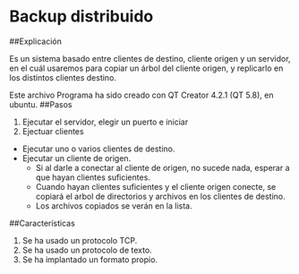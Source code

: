 # Backup distribuido
##Explicación

Es un sistema basado entre clientes de destino, cliente origen y un servidor, en el cuál usaremos para copiar un árbol del cliente origen, y replicarlo en los distintos clientes destino.

Este archivo Programa ha sido creado con QT Creator 4.2.1 (QT 5.8), en ubuntu.
##Pasos
1. Ejecutar el servidor, elegir un puerto e iniciar
2. Ejectuar clientes
<ul>
<li> Ejecutar uno o varios clientes de destino.
<li> Ejecutar un cliente de origen.
<ul><li> Si al darle a conectar al cliente de origen, no sucede nada, esperar a que hayan clientes suficientes.
<li> Cuando hayan clientes suficientes y el cliente origen conecte, se copiará el arbol de directorios y archivos en los clientes de destino.
<li> Los archivos copiados se verán en la lista.
</ul></ul>

##Características
1. Se ha usado un protocolo TCP.
2. Se ha usado un protocolo de texto.
3. Se ha implantado un formato propio.

